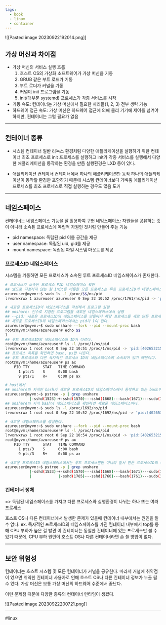 ```yaml
---
tags:
  - book
  - linux
  - container
---
```

![[Pasted image 20230922192014.png]]
## 가상 머신과 차이점
- 가상 머신의 서비스 실행 흐름
	1. 호스트 OS의 가상화 소프트웨어가 가상 머신을 기동
	2. GRUB 같은 부트 로드가 기동
	3. 부트 로더가 커널을 기동
	4. 커널이 init 프로그램을 기동
	5. init(대부분 systemd) 프로세스가 각종 서비스를 시작
- 기동 속도: 컨테이너는 가상 머신에서 필요한 처리들(1, 2, 3) 전부 생략 가능
- 하드웨어 접근 속도: 가상 머신은 하드웨어 접근에 의해 물리 기기에 제어를 넘겨야 하지만, 컨테이너는 그럴 필요가 없음
---
## 컨테이너 종류
- 시스템 컨테이너
일반 리눅스 환경처럼 다양한 애플리케이션을 실행하기 위한 컨테이너
최초 프로세스로 init 프로세스를 실행하고 init가 각종 서비스를 실행해서 다양한 애플리케이션을 동작하는 환경을 만듬
실행환경은 LXD 등이 있다.

- 애플리케이션 컨테이너
컨테이너에서 하나의 애플리케이션만 동작
하나의 애플리케이션이 동작할 환경만 포함하기 때문에 시스템 컨테이너보다 가벼움
애플리케이션 프로세스를 최초 프로세스로 직접 실행하는 경우도 많음
도커

---
## 네임스페이스
컨테이너는 네임스페이스 기능을 잘 활용하여 구현
네임스페이스: 자원들을 공유하는 것이 아니라 소속된 프로세스에 독립적 자원인 것처럼 만들어 주는 기능

- pid namespace: 독립된 pid 이름 공간을 제공
- user namespace: 독립된 uid, gid를 제공
- mount namespace: 독립된 파일 시스템 마운트를 제공

### 프로세스ID 네임스페이스
시스템을 기동하면 모든 프로세스가 소속된 루트 프로세스ID 네임스페이스가 존재한다.

```bash
# 프로세스가 소속된 프로세스 PID 네임스페이스 확인
## 별도로 지정하지 않는 한 init를 비롯한 모든 프로세스는 루트 프로세스ID의 네임스페이스에 소속된다.
azureuser@myvm:~$ sudo ls -l /proc/$$/ns/pid
lrwxrwxrwx 1 azureuser azureuser 0 Sep 22 10:52 /proc/1761/ns/pid -> 'pid:[4026531836]'

# 새로운 프로세스ID의 네임스페이스를 작성해서 프로그램 실행
## unshare: 인수로 지정한 프로그램을 새로운 네임스페이스에서 실행
## --pid: 새로운 프로세스ID의 네임스페이스를 만들어서 해당 프로세스를 새로 만든 프로세스ID의 네임스페이스에서 실행
## 새로운 프로세스ID의 네임스페이스에서는 pid가 1이 된다.
azureuser@myvm:~$ sudo unshare --fork --pid --mount-proc bash
root@myvm:/home/azureuser# echo $$
1
## 루트 프로세스ID의 네임스페이스와 ID가 다르다.
root@myvm:/home/azureuser# ls -l /proc/1/ns/pid
lrwxrwxrwx 1 root root 0 Sep 22 10:51 /proc/1/ns/pid -> 'pid:[4026532154]'
## 프로세스 목록을 확인하면 bash, ps만 나온다.
## 루트 프로세스와 다른 독자적인 프로세스 ID의 네임스페이스에 소속되어 있기 때문이다.
root@myvm:/home/azureuser# ps ax
    PID TTY      STAT   TIME COMMAND
      1 pts/1    S      0:00 bash
      9 pts/1    R+     0:00 ps ax

# host에서
## unshare의 자식인 bash가 새로운 프로세스ID의 네임스페이스에서 동작하고 있는 bash이다.
azureuser@myvm:~$ pstree -p | grep unshare
           |-sshd(1523)-+-sshd(1570)---sshd(1668)---bash(1671)---sudo(1689)---sudo(1690)---unshare(1691)---bash(1692)
## unshare의 자식 bash의 네임스페이스를 확인하면 새로운 네임스페이스이다.
azureuser@myvm:~$ sudo ls -l /proc/1692/ns/pid
lrwxrwxrwx 1 root root 0 Sep 22 10:52 /proc/1692/ns/pid -> 'pid:[4026532154]'

# 새로운 네임스페이스를 생성한다.
azureuser@myvm:~$ sudo unshare --fork --pid --mount-proc bash
root@myvm:/home/azureuser# ls -l /proc/1/ns/pid
lrwxrwxrwx 1 root root 0 Sep 22 10:54 /proc/1/ns/pid -> 'pid:[4026532156]'
root@myvm:/home/azureuser# ps ax
    PID TTY      STAT   TIME COMMAND
      1 pts/3    S      0:00 bash
      9 pts/3    R+     0:00 ps ax

# 새로운 프로세스ID 네임스페이스에서는 루트 프로세스뿐만 아니라 앞서 만든 프로세스ID의 네임스페이스에 소속된 프로세스를 참조할 수 없다.
azureuser@myvm:~$ pstree -p | grep unshare
           |-sshd(1523)-+-sshd(1570)---sshd(1668)---bash(1671)---sudo(1689)---sudo(1690)---unshare(1691)---bash(1692)
           |            |-sshd(1705)---sshd(1760)---bash(1761)---sudo(1784)---sudo(1785)---unshare(1786)---bash(1787)
```

### 컨테이너 정체
=> 독립된 네임스페이스를 가지고 다른 프로세스와 실행환경이 나뉘는 하나 또는 여러 프로세스

호스트 OS나 다른 컨테이너에서 발생한 문제가 있을때 컨테이너 내부에서는 원인을 알 수 없다.
ex. 독자적인 프로세스ID의 네임스페이스를 가진 컨테이너 내부에서 top를 통해 CPU 부하가 높은 걸 발견
이 컨테이너는 동일한 컨테이너에 있는 프로세스만 볼 수 있기 때문에, CPU 부하 원인이 호스트 OS나 다른 컨테이너라면 손 쓸 방법이 없다.

---
## 보안 위험성
컨테이너는 호스트 시스템 및 모든 컨테이너가 커널을 공유한다.
따라서 커널에 취약점이 있으면 취약한 컨테이너 사용자로 인해 호스트 OS나 다른 컨테이너 정보가 누출 될 수 있다.
가상 머신은 보통 가상 머신의 하드웨어 수준에서 끝난다.

이런 문제점 때문애 다양한 종류의 컨테이너 런타임이 생겼다.

![[Pasted image 20230922200721.png]]

---
#linux 